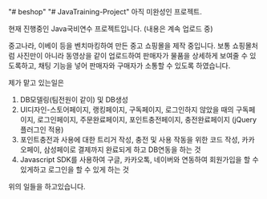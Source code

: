 "# beshop" 
"# JavaTraining-Project" 
아직 미완성인 프로젝트.

현재 진행중인 Java국비연수 프로젝트입니다. (내용은 계속 업로드 중)

중고나라, 이베이 등을 벤치마킹하여 만든 중고 쇼핑몰을 제작 중입니다. 
보통 쇼핑몰처럼 사진만이 아니라 동영상을 같이 업로드하여 판매자가 물품을 상세하게
보여줄 수 있도록하고, 채팅 기능을 넣어 판매자와 구매자가 소통할 수 있도록 하였습니다. 

제가 맡고 있는일은 
1. DB모델링(팀전원이 같이) 및 DB생성 
2. UI디자인-스토어페이지, 랭킹페이지, 구독페이지, 로그인하지 않았을 때의 구독페이지, 로그인페이지,  주문완료페이지, 포인트충전페이지, 충전완료페이지
   (jQuery 플러그인 적용)
3. 포인트충전과 사용에 대한 트리거 작성, 충전 및 사용 작동을 위한 코드 작성,  카카오페이, 삼성페이로 결제까지 완료되게 하고 DB연동을 하는 것 
4. Javascript SDK를 사용하여 구글, 카카오톡, 네이버와 연동하여 회원가입을 할 수 있게하고 로그인을 할 수 있게 하는 것

위의 일들을 하고있습니다. 
